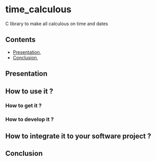 # time_calculous
C library to make all calculous on time and dates

## Contents

* [Presentation](#presentation),
* [Conclusion](#conclusion),

<a href="presentation"></a>
## Presentation

## How to use it ?

### How to get it ?

### How to develop it ?

## How to integrate it to your software project ?

<a href="conclusion"></a>
## Conclusion
